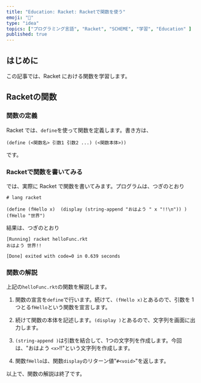 ```yaml
---
title: "Education: Racket: Racketで関数を使う"
emoji: "🎾"
type: "idea"
topics: ["プログラミング言語", "Racket", "SCHEME", "学習", "Education" ]
published: true
---
```


## はじめに

この記事では、Racket における関数を学習します。

## Racketの関数

### 関数の定義

Racket では、`define`を使って関数を定義します。書き方は、

  ``` Racket
  (define (<関数名> 引数1 引数2 ...) (<関数本体>))
  ```

です。

### Racketで関数を書いてみる

では、実際に Racket で関数を書いてみます。プログラムは、つぎのとおり

``` Racket : helloFunc.rkt
# lang racket

(define (fHello x)  (display (string-append "おはよう " x "!!\n")) )
(fHello "世界")

```

結果は、つぎのとおり

``` VS Code : output
[Running] racket helloFunc.rkt
おはよう 世界!!

[Done] exited with code=0 in 0.639 seconds
```

### 関数の解説

上記の`helloFunc.rkt`の関数を解説します。

  1. 関数の宣言を`define`で行います。続けて、`(fHello x)`とあるので、引数を 1つとる`fHello`という関数を宣言します。

  2. 続けて関数の本体を記述します。`(display )`とあるので、文字列を画面に出力します。

  3. `(string-append )`は引数を結合して、1つの文字列を作成します。今回は、"おはよう `<x>`!!"という文字列を作成します。

  4. 関数`fHello`は、関数`display`のリターン値"`#<void>`"を返します。

以上で、関数の解説は終了です。
